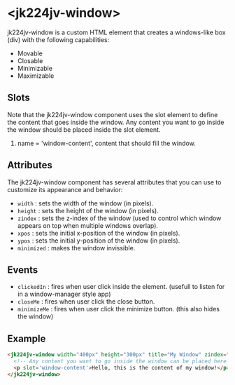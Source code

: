 # &lt;jk224jv-window&gt;

jk224jv-window is a custom HTML element that creates a windows-like box (div) with the following capabilities:

* Movable
* Closable
* Minimizable
* Maximizable

## Slots

Note that the jk224jv-window component uses the slot element to define the content that goes inside the window. Any content you want to go inside the window should be placed inside the slot element.

1. name = 'window-content', content that should fill the window.

## Attributes

The jk224jv-window component has several attributes that you can use to customize its appearance and behavior:

* `width` : sets the width of the window (in pixels).
* `height` : sets the height of the window (in pixels).
* `zindex` : sets the z-index of the window (used to control which window appears on top when multiple windows overlap).
* `xpos` : sets the initial x-position of the window (in pixels).
* `ypos` : sets the initial y-position of the window (in pixels).
* `minimized` : makes the window invissible.

## Events

* `clickedIn` : fires when user click inside the element. (usefull to listen for in a window-manager style app)
* `closeMe` : fires when user click the close button.
* `minimizeMe` : fires when user click the minimize button. (this also hides the window)

## Example

```HTML
<jk224jv-window width="400px" height="300px" title="My Window" zindex="1" xpos="10" ypos="10">
  <!-- Any content you want to go inside the window can be placed here -->
  <p slot='window-content'>Hello, this is the content of my window!</p>
</jk224jv-window>
```
